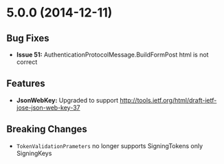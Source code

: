 <a name="5.0.0"></a>
# 5.0.0 (2014-12-11)

## Bug Fixes

* **Issue 51:** AuthenticationProtocolMessage.BuildFormPost html is not correct

## Features

* **JsonWebKey:** Upgraded to support http://tools.ietf.org/html/draft-ietf-jose-json-web-key-37


## Breaking Changes

* `TokenValidationPrameters` no longer supports SigningTokens only SigningKeys